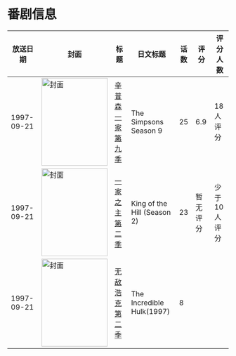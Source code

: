 # 番剧信息

|放送日期|封面|标题|日文标题|话数|评分|评分人数|
|---|---|---|---|---|---|---|
|1997-09-21|<img src="https://lain.bgm.tv/pic/cover/c/2c/8a/87225_lJ5EQ.jpg" alt="封面" style="width:150px;height:200px;object-fit:cover;">|[辛普森一家 第九季](https://bangumi.tv/subject/87225)|The Simpsons Season 9|25|6.9|18人评分|
|1997-09-21|<img src="https://lain.bgm.tv/pic/cover/c/de/de/126637_0dHjl.jpg" alt="封面" style="width:150px;height:200px;object-fit:cover;">|[一家之主 第二季](https://bangumi.tv/subject/126637)|King of the Hill (Season 2)|23|暂无评分|少于10人评分|
|1997-09-21|<img src="https://lain.bgm.tv/pic/cover/c/72/2f/481356_dSoRh.jpg" alt="封面" style="width:150px;height:200px;object-fit:cover;">|[无敌浩克 第二季](https://bangumi.tv/subject/481356)|The Incredible Hulk(1997)|8|||
